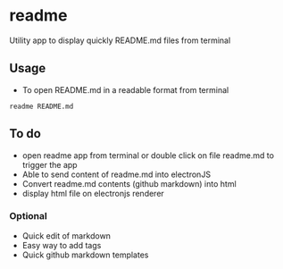 # readme
Utility app to display quickly README.md files from terminal

## Usage
- To open README.md in a readable format from terminal
```
readme README.md
```
## To do
- open readme app from terminal or double click on file readme.md to trigger the app
- Able to send content of readme.md into electronJS
- Convert readme.md contents (github markdown) into html
- display html file on electronjs renderer

### Optional
- Quick edit of markdown
- Easy way to add tags
- Quick github markdown templates
